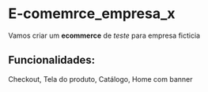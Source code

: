 # E-comemrce_empresa_x

Vamos criar um **ecommerce** de *teste* para empresa ficticia

## Funcionalidades:

Checkout, Tela do produto, Catálogo, Home com banner    